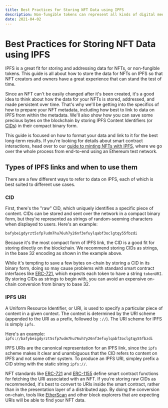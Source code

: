 ```yaml
---
title: Best Practices for Storing NFT Data using IPFS
description: Non-fungible tokens can represent all kinds of digital media. Learn some best practices for storing NFT data using IPFS.
date: 2021-04-02
---
```


# Best Practices for Storing NFT Data using IPFS

IPFS is a great fit for storing and addressing data for NFTs, or non-fungible tokens. This guide is all about how to store the data for NFTs on IPFS so that NFT creators and owners have a great experience that can stand the test of time.

Since an NFT can't be easily changed after it's been created, it's a good idea to think about how the data for your NFTs is stored, addressed, and made persistent over time. That's why we'll be getting into the specifics of how to prepare your NFT metadata, including how best to link to data on IPFS from within the metadata. We'll also show how you can save some precious bytes on the blockchain by storing IPFS Content Identifiers (or [CIDs][docs-cid]) in their compact binary form.

This guide is focused on how to format your data and link to it for the best long-term results. If you're looking for details about smart contract interactions, head over to our [guide to minting NFTs with IPFS][docs-mint-nfts], where we go over the whole process from end-to-end using an Ethereum test network.

## Types of IPFS links and when to use them

There are a few different ways to refer to data on IPFS, each of which is best suited to different use cases.

### CID

First, there's the "raw" CID, which uniquely identifies a specific piece of content. CIDs can be stored and sent over the network in a compact binary form, but they're represented as strings of random-seeming characters when displayed to users. Here's an example:

```
bafybeigdyrzt5sfp7udm7hu76uh7y26nf3efuylqabf3oclgtqy55fbzdi
```

Because it's the most compact form of IPFS link, the CID is a good fit for storing directly on the blockchain. We recommend storing CIDs as strings, in the base 32 encoding as shown in the example above. 

While it's tempting to save a few bytes on-chain by storing a CID in its binary form, doing so may cause problems with standard smart contract interfaces like [ERC-721][eip-721], which expects each token to have a string `tokenURI`. By storing CIDs as strings to begin with, you can avoid an expensive on-chain conversion from binary to base 32.

### IPFS URI

A Uniform Resource Identifier, or URI, is used to specify a particular piece of content in a given context. The context is determined by the URI scheme (appended to the URI as a prefix, followed by `://`). The URI scheme for IPFS is simply `ipfs`.

Here's an example: `ipfs://bafybeigdyrzt5sfp7udm7hu76uh7y26nf3efuylqabf3oclgtqy55fbzdi`

IPFS URIs are the canonical representation for an IPFS link, since the `ipfs` scheme makes it clear and unambiguous that the CID refers to content on IPFS and not some other system. To produce an IPFS URI, simpley prefix a CID string with the static string `ipfs://`.

NFT standards like [ERC-721][eip-721] and [ERC-1155][eip-1155] define smart contract functions for fetching the URI associated with an NFT. If you're storing raw CIDs as recommended, it's best to convert to URIs inside the smart contract, rather than in the presentation layer of a distributed app. By doing the conversion on-chain, tools like [EtherScan](https://etherscan.io) and other block explorers that are expecting URIs will be able to find your NFT data.

<!-- TODO: refactor remaining blog post content, show metadata examples, etc

### HTTP Gateway URL
HTTP Gateway URL. HTTP gateways provide interoperability for legacy user-agents that cannot resolve IPFS URIs natively (IPFS-native tools can extract the CID from these URLs and resolve it via IPFS as usual). Such links should only be used in an application’s presentation layer.

Example: https://dweb.link/ipfs/bafybeigdyrzt5sfp7udm7hu76uh7y26nf3efuylqabf3oclgtqy55fbzdi

Where public gateway links are used, developers should ensure that the gateway follows the proper URL conventions; either of the following URL structures:

https://<gateway-host>.tld/ipfs/<cid>/path/to/subresource
https://<cidv1b32>.ipfs.<gateway-host>.tld/path/to/subresource

are acceptable. Note that gateways recentralizes the distribution of content, presenting both a man-in-the-middle vector and single point of failure - if the gateway operator goes offline or is unreachable, the link will break. However, providing these links conform to the conventions above, user agents with built-in support for IPFS (either via the IPFS Companion browser extension, or via native support, such as provided by Brave) are immune to these problems, as they can automatically extract the CID from such links, and load the data from IPFS according to user preferences.
Addressing in Various Contexts
The particular link format developers should use depends on context.

On-Chain. IPFS CIDs use multibase prefixing to derive a string representation from their representation. On a blockchain, where space is at a premium, only the binary representation should be stored. Stringified CIDs can be decoded to binary CIDs by using their multibase prefix to determine and reverse the string encoding used. In javascript, you can use the cids package to easily get a compact binary representation of the CID to store on-chain:



Manifest. In the token manifest (metadata), IPFS URIs should be used as the most unambiguous and future-proof method of linking to IPFS resources in plain text. Developers may optionally wish to include links to public HTTP gateways for legacy interoperability.

Other alternatives for linking to the content (e.g., non-gateway HTTP URLs) should ideally be avoided. As the content served over HTTP from a particular location is subject to change, such a link cannot be relied upon as anything other than an ephemeral content mirror. On a blockchain, where data is permanently and immutably stored, referencing content via HTTP is thus profoundly wasteful.

In contrast, IPFS CIDs are valid forever, and as such, may safely be considered the canonical source for their data.

Application. In user-facing applications, developers should link to IPFS content via both:

An IPFS URI
An HTTP gateway URL

until such a time as more browsers support native resolution of the IPFS URI scheme. Note that both kinds of link can easily be generated from a raw CID as needed.

Integrity

A major concern for NFTs is the integrity of the asset - this includes both the asset itself and any data associated with it. While IPFS can help address these concerns, developers should adhere to the following recommendations to take advantage of its benefits to the fullest extent.
Linking a Manifest to its Asset
A token’s manifest data (metadata) should be considered integral to the value of an NFT. Thus, to preserve the asset’s value, metadata should be stored on IPFS with the asset, to ensure that both remain accessible.

There are two recommended alternatives for achieving this:

Option One: Wrapping Token and Manifest Within a Directory. One option available to developers is to add both the token and manifest to IPFS together. This is achieved via the following steps:

1) Store the token and manifest within a directory on the local filesystem
2) Reference the token in the manifest via a link relative to the root of the directory
3) Add the directory to IPFS and note its CID (the token and manifest will also receive CIDs)
4) Store the directory’s CID on-chain

This approach will enable multiple ways of addressing the added content:

The directory will be accessible via the URI ipfs://{directoryCID}
The metadata will be accessible via both:
ipfs://{directoryCID}/metadata.json
ipfs://{metadataCID}
The asset will be accessible via both:
ipfs://{directoryCID}/asset.jpg
ipfs://{assetCID}

In particular, this gives developers a way of distributing URIs that reference filenames, which may be of value from the perspective of user interaction.

Option Two: Chain of Trust. The second alternative available is to add the metadata and the asset to IPFS independent of one another, using the following steps:

1) Add the NFT asset to IPFS and note its CID
2) Add a link in the manifest to the asset using an IPFS URI
3) Add the manifest to IPFS and note its CID
4) Store the CID of the manifest on-chain

With this option, the metadata and the asset will each only have one valid URI:
The metadata will be accessible via ipfs://{metadataCID}
The asset will be accessible via ipfs://{assetCID}

The advantage of this approach is that the metadata will contain a direct (rather than relative) link to the asset, and so can be meaningfully distributed independently of the asset itself.
High Availability
One of the primary reasons for using a decentralized network like IPFS to serve content is to forestall link rot. This is achieved by allowing other nodes in the network to mirror data via cohosting. However, developers wishing to ensure the availability of content should not rely on the altruism of other nodes. To ensure that linked content remains available, developers should host it themselves by pinning the CIDs of the content on IPFS nodes they manage, preserving and distributing the content alongside any others who wish to help. Should they prefer, developers can also delegate this responsibility via pinning services.

-->

[docs-cid]: /concepts/content-addressing
[docs-mint-nfts]: ../mint-nfts-with-ipfs
[docs-minty-how-ipfs-helps]: ../mint-nfts-with-ipfs#how-ipfs-helps
[docs-multibase]: https://github.com/multiformats/multibase
[eip-721]: https://eips.ethereum.org/EIPS/eip-721
[eip-1155]: https://eips.ethereum.org/EIPS/eip-1155
